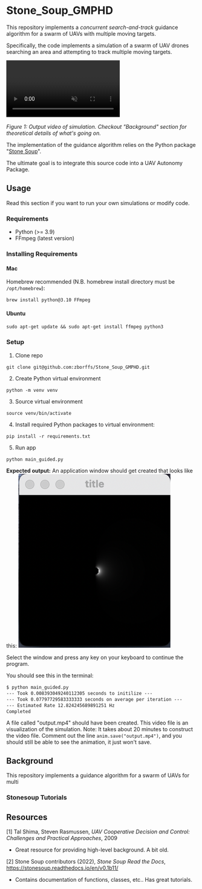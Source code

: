 # Stone_Soup_GMPHD
This repository implements a *concurrent search-and-track* guidance algorithm for a swarm of UAVs with multiple moving 
targets.

Specifically, the code implements a simulation of a swarm of UAV drones searching an area and attempting to track 
multiple moving targets.

<div><video controls src="https://github.com/zborffs/Stone_Soup_GMPHD/blob/main/output.mp4" muted="false"></video></div>

*Figure 1: Output video of simulation. Checkout "Background" section for theoretical details of what's going on.*

The implementation of the guidance algorithm relies on the Python package 
"[Stone Soup](https://stonesoup.readthedocs.io/en/v0.1b11/)".

The ultimate goal is to integrate this source code into a UAV Autonomy Package.

## Usage
Read this section if you want to run your own simulations or modify code.

### Requirements
- Python (>= 3.9)
- FFmpeg (latest version)

### Installing Requirements
#### Mac
Homebrew recommended (N.B. homebrew install directory must be ```/opt/homebrew```):
```shell
brew install python@3.10 FFmpeg
```
#### Ubuntu
```shell
sudo apt-get update && sudo apt-get install ffmpeg python3
```

### Setup
1. Clone repo
```shell
git clone git@github.com:zborffs/Stone_Soup_GMPHD.git
```

2. Create Python virtual environment
```shell
python -m venv venv
```

3. Source virtual environment
```shell
source venv/bin/activate
```

4. Install required Python packages to virtual environment:
```shell
pip install -r requirements.txt
```

5. Run app
```shell
python main_guided.py 
```

**Expected output:**
An application window should get created that looks like this:
![Expected Initial App Window](figures/Initial_App_Window.png)

Select the window and press any key on your keyboard to continue the program.

You should see this in the terminal:
```shell
$ python main_guided.py 
--- Took 0.008393049240112305 seconds to initilize ---
--- Took 0.07797729583333333 seconds on average per iteration ---
--- Estimated Rate 12.824245689891251 Hz
Completed
```
A file called "output.mp4" should have been created. This video file is an visualization of the simulation. Note: It 
takes about 20 minutes to construct the video file. Comment out the line ```anim.save("output.mp4")```, and you should 
still be able to see the animation, it just won't save. 


## Background
This repository implements a guidance algorithm for a swarm of UAVs for multi

### Stonesoup Tutorials

## Resources
[1] Tal Shima, Steven Rasmussen, *UAV Cooperative Decision and Control: Challenges and Practical Approaches*, 2009
- Great resource for providing high-level background. A bit old.

[2] Stone Soup contributors (2022), *Stone Soup Read the Docs*, https://stonesoup.readthedocs.io/en/v0.1b11/
- Contains documentation of functions, classes, etc.. Has great tutorials.